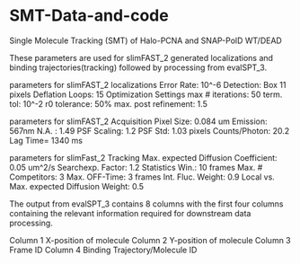# SMT-Data-and-code
Single Molecule Tracking (SMT) of Halo-PCNA and SNAP-PolD WT/DEAD

These parameters are used for slimFAST_2 generated localizations and binding trajectories(tracking) followed by processing from evalSPT_3.

parameters for slimFAST_2 localizations
Error Rate: 10^-6
Detection: Box 11 pixels
Deflation Loops: 15
Optimization Settings
max # iterations: 50
term. tol: 10^-2
r0 tolerance: 50%
max. post refinement: 1.5

parameters for slimFAST_2 Acquisition
Pixel Size: 0.084 um
Emission: 567nm
N.A. : 1.49
PSF Scaling: 1.2
PSF Std: 1.03 pixels
Counts/Photon: 20.2
Lag Time= 1340 ms

parameters for slimFast_2 Tracking
Max. expected Diffusion Coefficient: 0.05 um^2/s
Searchexp. Factor: 1.2
Statistics Win.: 10 frames
Max. # Competitors: 3
Max. OFF-Time: 3 frames
Int. Fluc. Weight: 0.9
Local vs. Max. expected Diffusion Weight: 0.5


The output from evalSPT_3 contains 8 columns with the first four columns containing the relevant information required for downstream data processing.

Column 1 X-position of molecule
Column 2 Y-position of molecule
Column 3 Frame ID
Column 4 Binding Trajectory/Molecule ID
